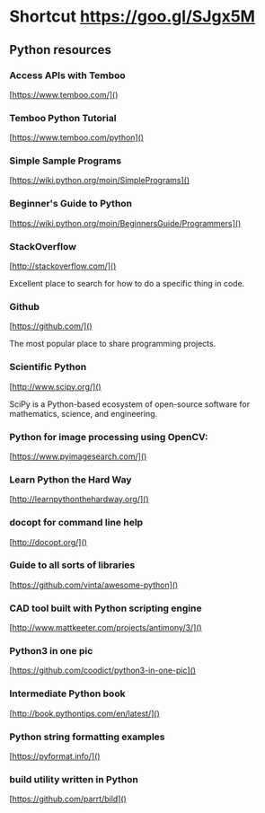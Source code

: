 # Shortcut https://goo.gl/SJgx5M
## Python resources

### Access APIs with Temboo
[https://www.temboo.com/]()

### Temboo Python Tutorial
[https://www.temboo.com/python]()

### Simple Sample Programs

[https://wiki.python.org/moin/SimplePrograms]()

### Beginner's Guide to Python

[https://wiki.python.org/moin/BeginnersGuide/Programmers]()

### StackOverflow

[http://stackoverflow.com/]()

Excellent place to search for how to do a specific thing in code.

### Github

[https://github.com/]()

The most popular place to share programming projects.

### Scientific Python
[http://www.scipy.org/]()

SciPy is a Python-based ecosystem of open-source software for mathematics, science, and engineering. 

### Python for image processing using OpenCV:

[https://www.pyimagesearch.com/]()

### Learn Python the Hard Way
[http://learnpythonthehardway.org/]()

### docopt for command line help
[http://docopt.org/]()

### Guide to all sorts of libraries
[https://github.com/vinta/awesome-python]()

### CAD tool built with Python scripting engine
[http://www.mattkeeter.com/projects/antimony/3/]()

### Python3 in one pic
[https://github.com/coodict/python3-in-one-pic]()

### Intermediate Python book
[http://book.pythontips.com/en/latest/]()

### Python string formatting examples
[https://pyformat.info/]()

### build utility written in Python
[https://github.com/parrt/bild]()

